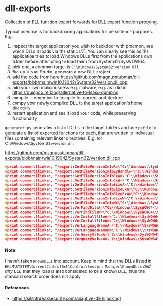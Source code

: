 # dll-exports
Collection of DLL function export forwards for DLL export function proxying.

Typical usecase is for backdooring applications for persistence purposes. E.g:

1. inspect the target application you wish to backdoor with procmon, see which DLLs it loads via the static IAT. You can clearly see this as the application tries to load Windows DLLs first from the applications own folder before attempting to load them from System32/SysWOW64.
2. pick one, a common target is `C:\Windows\System32\version.dll`
3. fire up Visual Studio, generate a new DLL project
4. add the code from here https://github.com/magnusstubman/dll-exports/blob/main/win10.19042/System32/version.dll.cpp
5. add your own maliciousness e.g. malware, e.g. as I did in https://dumpco.re/blog/alternative-to-lsass-dumping
6. compile - remember to compile for correct architecture
7. compy your newly compiled DLL to the target application's home directory
8. restart application and see it load your code, while preserving functionality


`generator.py` generates a list of DLLs in the target folders and use `pefile` to generate a list of exported functions for each, that are written to individual files containing relevant linker directives. E.g. for C:\Windows\System32\version.dll:


https://github.com/magnusstubman/dll-exports/blob/main/win10.19042/System32/version.dll.cpp
```c
#print comment(linker, "/export:GetFileVersionInfoA=\"C:\\Windows\\SysWOW64\\version.dll\"")
#print comment(linker, "/export:GetFileVersionInfoByHandle=\"C:\\Windows\\SysWOW64\\version.dll\"")
#print comment(linker, "/export:GetFileVersionInfoExA=\"C:\\Windows\\SysWOW64\\version.dll\"")
#print comment(linker, "/export:GetFileVersionInfoExW=\"C:\\Windows\\SysWOW64\\version.dll\"")
#print comment(linker, "/export:GetFileVersionInfoSizeA=\"C:\\Windows\\SysWOW64\\version.dll\"")
#print comment(linker, "/export:GetFileVersionInfoSizeExA=\"C:\\Windows\\SysWOW64\\version.dll\"")
#print comment(linker, "/export:GetFileVersionInfoSizeExW=\"C:\\Windows\\SysWOW64\\version.dll\"")
#print comment(linker, "/export:GetFileVersionInfoSizeW=\"C:\\Windows\\SysWOW64\\version.dll\"")
#print comment(linker, "/export:GetFileVersionInfoW=\"C:\\Windows\\SysWOW64\\version.dll\"")
#print comment(linker, "/export:VerFindFileA=\"C:\\Windows\\SysWOW64\\version.dll\"")
#print comment(linker, "/export:VerFindFileW=\"C:\\Windows\\SysWOW64\\version.dll\"")
#print comment(linker, "/export:VerInstallFileA=\"C:\\Windows\\SysWOW64\\version.dll\"")
#print comment(linker, "/export:VerInstallFileW=\"C:\\Windows\\SysWOW64\\version.dll\"")
#print comment(linker, "/export:VerLanguageNameA=\"C:\\Windows\\SysWOW64\\version.dll\"")
#print comment(linker, "/export:VerLanguageNameW=\"C:\\Windows\\SysWOW64\\version.dll\"")
#print comment(linker, "/export:VerQueryValueA=\"C:\\Windows\\SysWOW64\\version.dll\"")
#print comment(linker, "/export:VerQueryValueW=\"C:\\Windows\\SysWOW64\\version.dll\"")
```

#### Note

I havn't taken `KnownDLLs` into account.
Keep in mind that the DLLs listed in `HKLM\SYSTEM\CurrentControlSet\Control\Session Manager\KnownDLLs` *and any* DLL that they load is also considered to be a known DLL, thus the standard search order does not apply.


#### References

- https://silentbreaksecurity.com/adaptive-dll-hijacking/
